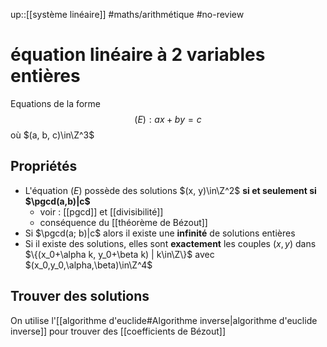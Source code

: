 up::[[système linéaire]]
#maths/arithmétique #no-review 
# équation linéaire à 2 variables entières
Equations de la forme
$$(E) : ax+by = c$$
où $(a, b, c)\in\Z^3$

## Propriétés
 - L'équation $(E)$ possède des solutions $(x, y)\in\Z^2$ **si et seulement si $\pgcd(a,b)|c$**
     - voir : [[pgcd]] et [[divisibilité]]
     - conséquence du [[théorème de Bézout]]
 - Si $\pgcd(a; b)|c$ alors il existe une **infinité** de solutions entières
 - Si il existe des solutions, elles sont **exactement** les couples $(x, y)$ dans $\{(x_0+\alpha k, y_0+\beta k) | k\in\Z\}$ avec $(x_0,y_0,\alpha,\beta)\in\Z^4$

## Trouver des solutions

On utilise l'[[algorithme d'euclide#Algorithme inverse|algorithme d'euclide inverse]] pour trouver des [[coefficients de Bézout]]

